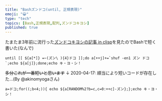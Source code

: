 ```yaml
---
title: "Bashズンドコ(until, 正規表現)"
emoji: "😀"
type: "tech"
topics: [Bash,正規表現,配列,ズンドコキヨシ]
published: true
---
```

たまたま3年前に流行った[ズンドコキヨシの記事 in clisp](https://qiita.com/kedama17/items/82993ad94bacb8f34336)を見たのでBashで短く書いた(なんで)

```bash:ズンドコキ・ヨ・シ！(120B)
until [[ ${a[*]} =~(ズン\ ){4}ドコ ]];do a[++j]+=`shuf -en1 ズン ドコ`;echo ${a[j]};done;echo キ・ヨ・シ！
```

~~多分これが一番短いと思います~~
↓
2020-04-17: 順当により短いコードが存在した…(By @akinomyogaさん)

```bash:ズンドコキ・ヨ・シ！(87B)
a=ドコ;for((;b<4;)){ echo ${a[RANDOM%2?b=c,c=0:++c]-ズン};};echo キ・ヨ・シ！
```

